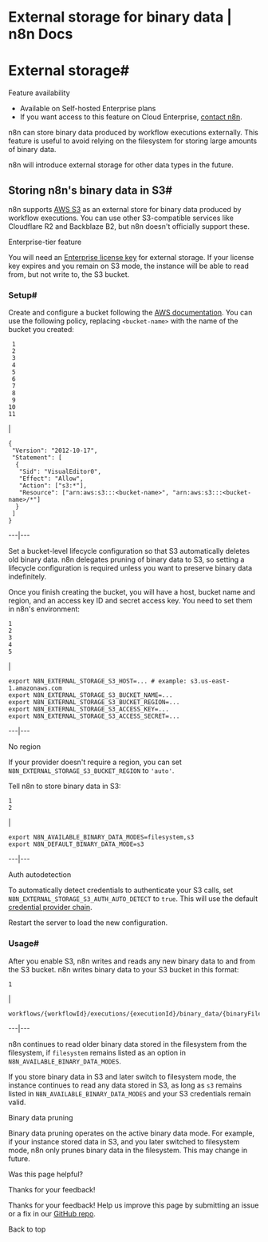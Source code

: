 # External storage for binary data | n8n Docs

[ ](https://github.com/n8n-io/n8n-docs/edit/main/docs/hosting/scaling/external-storage.md "Edit this page")

# External storage#

Feature availability

  * Available on Self-hosted Enterprise plans
  * If you want access to this feature on Cloud Enterprise, [contact n8n](https://n8n-community.typeform.com/to/y9X2YuGa).

n8n can store binary data produced by workflow executions externally. This feature is useful to avoid relying on the filesystem for storing large amounts of binary data.

n8n will introduce external storage for other data types in the future.

## Storing n8n's binary data in S3#

n8n supports [AWS S3](https://docs.aws.amazon.com/AmazonS3/latest/userguide/Welcome.html) as an external store for binary data produced by workflow executions. You can use other S3-compatible services like Cloudflare R2 and Backblaze B2, but n8n doesn't officially support these.

Enterprise-tier feature

You will need an [Enterprise license key](../../../license-key/) for external storage. If your license key expires and you remain on S3 mode, the instance will be able to read from, but not write to, the S3 bucket.

### Setup#

Create and configure a bucket following the [AWS documentation](https://docs.aws.amazon.com/AmazonS3/latest/userguide/creating-bucket.html). You can use the following policy, replacing `<bucket-name>` with the name of the bucket you created:
    
    
     1
     2
     3
     4
     5
     6
     7
     8
     9
    10
    11

| 
    
    
    {
     "Version": "2012-10-17",
     "Statement": [
      {
       "Sid": "VisualEditor0",
       "Effect": "Allow",
       "Action": ["s3:*"],
       "Resource": ["arn:aws:s3:::<bucket-name>", "arn:aws:s3:::<bucket-name>/*"]
      }
     ]
    }
      
  
---|---  
  
Set a bucket-level lifecycle configuration so that S3 automatically deletes old binary data. n8n delegates pruning of binary data to S3, so setting a lifecycle configuration is required unless you want to preserve binary data indefinitely.

Once you finish creating the bucket, you will have a host, bucket name and region, and an access key ID and secret access key. You need to set them in n8n's environment:
    
    
    1
    2
    3
    4
    5

| 
    
    
    export N8N_EXTERNAL_STORAGE_S3_HOST=... # example: s3.us-east-1.amazonaws.com
    export N8N_EXTERNAL_STORAGE_S3_BUCKET_NAME=...
    export N8N_EXTERNAL_STORAGE_S3_BUCKET_REGION=...
    export N8N_EXTERNAL_STORAGE_S3_ACCESS_KEY=...
    export N8N_EXTERNAL_STORAGE_S3_ACCESS_SECRET=...
      
  
---|---  
  
No region

If your provider doesn't require a region, you can set `N8N_EXTERNAL_STORAGE_S3_BUCKET_REGION` to `'auto'`.

Tell n8n to store binary data in S3:
    
    
    1
    2

| 
    
    
    export N8N_AVAILABLE_BINARY_DATA_MODES=filesystem,s3
    export N8N_DEFAULT_BINARY_DATA_MODE=s3
      
  
---|---  
  
Auth autodetection

To automatically detect credentials to authenticate your S3 calls, set `N8N_EXTERNAL_STORAGE_S3_AUTH_AUTO_DETECT` to `true`. This will use the default [credential provider chain](https://docs.aws.amazon.com/sdk-for-javascript/v3/developer-guide/setting-credentials-node.html#credchain).

Restart the server to load the new configuration.

### Usage#

After you enable S3, n8n writes and reads any new binary data to and from the S3 bucket. n8n writes binary data to your S3 bucket in this format:
    
    
    1

| 
    
    
    workflows/{workflowId}/executions/{executionId}/binary_data/{binaryFileId}
      
  
---|---  
  
n8n continues to read older binary data stored in the filesystem from the filesystem, if `filesystem` remains listed as an option in `N8N_AVAILABLE_BINARY_DATA_MODES`.

If you store binary data in S3 and later switch to filesystem mode, the instance continues to read any data stored in S3, as long as `s3` remains listed in `N8N_AVAILABLE_BINARY_DATA_MODES` and your S3 credentials remain valid.

Binary data pruning

Binary data pruning operates on the active binary data mode. For example, if your instance stored data in S3, and you later switched to filesystem mode, n8n only prunes binary data in the filesystem. This may change in future.

Was this page helpful? 

Thanks for your feedback! 

Thanks for your feedback! Help us improve this page by submitting an issue or a fix in our [GitHub repo](https://github.com/n8n-io/n8n-docs). 

Back to top